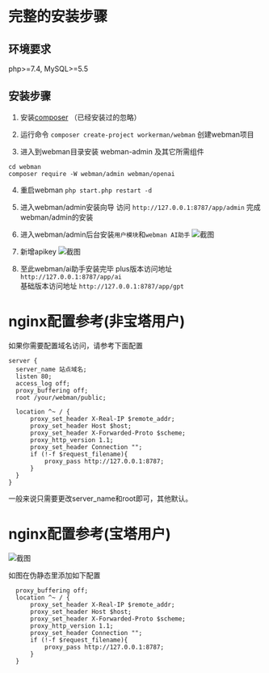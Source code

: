 # 完整的安装步骤

## 环境要求
php>=7.4, MySQL>=5.5

## 安装步骤

1. 安装[composer](https://getcomposer.org/download/) （已经安装过的忽略）

2. 运行命令 `composer create-project workerman/webman` 创建webman项目

3. 进入到webman目录安装 webman-admin 及其它所需组件

```
cd webman
composer require -W webman/admin webman/openai
```

4. 重启webman
   `php start.php restart -d`

5. 进入webman/admin安装向导
   访问 `http://127.0.0.1:8787/app/admin` 完成webman/admin的安装

6. 进入webman/admin后台安装`用户模块`和`webman AI助手`
   ![截图](https://www.workerman.net/upload/img/20230823/2364e56e9f955f.png)

7. 新增apikey
   ![截图](https://www.workerman.net/upload/img/20240318/1865f7a85153b3.png)

8. 至此webman/ai助手安装完毕
   plus版本访问地址 `http://127.0.0.1:8787/app/ai`  
   基础版本访问地址 `http://127.0.0.1:8787/app/gpt`  


# nginx配置参考(非宝塔用户)

如果你需要配置域名访问，请参考下面配置

```
server {
  server_name 站点域名;
  listen 80;
  access_log off;
  proxy_buffering off;
  root /your/webman/public;

  location ^~ / {
      proxy_set_header X-Real-IP $remote_addr;
      proxy_set_header Host $host;
      proxy_set_header X-Forwarded-Proto $scheme;
      proxy_http_version 1.1;
      proxy_set_header Connection "";
      if (!-f $request_filename){
          proxy_pass http://127.0.0.1:8787;
      }
  }
}
```
一般来说只需要更改server_name和root即可，其他默认。

# nginx配置参考(宝塔用户)

![截图](https://www.workerman.net/upload/img/20231220/206582f5616e52.png)

如图在伪静态里添加如下配置
```
  proxy_buffering off;
  location ^~ / {
      proxy_set_header X-Real-IP $remote_addr;
      proxy_set_header Host $host;
      proxy_set_header X-Forwarded-Proto $scheme;
      proxy_http_version 1.1;
      proxy_set_header Connection "";
      if (!-f $request_filename){
          proxy_pass http://127.0.0.1:8787;
      }
  }
```

